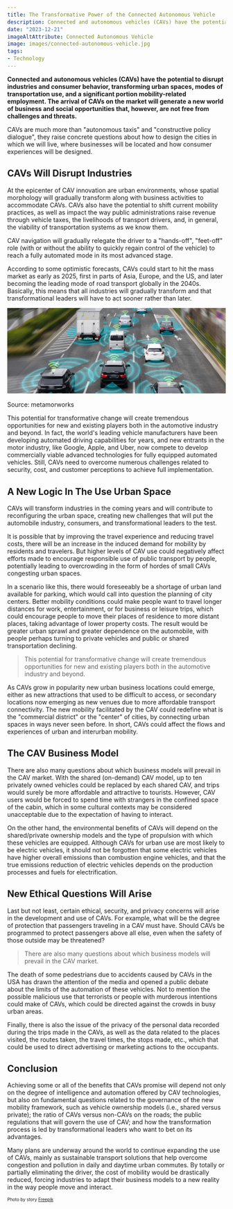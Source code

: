 ```yaml
---
title: The Transformative Power of the Connected Autonomous Vehicle
description: Connected and autonomous vehicles (CAVs) have the potential to disrupt industries and consumer behavior, transforming urban spaces, modes of transportation use, and a significant portion of mobility-related employment. The arrival of CAVs on the market will generate a new world of business and social opportunities that, however, are not free from challenges and threats.
date: "2023-12-21"
imageAltAttribute: Connected Autonomous Vehicle
image: images/connected-autonomous-vehicle.jpg
tags:
- Technology
---
```


**Connected and autonomous vehicles (CAVs) have the potential to disrupt industries and consumer behavior, transforming urban spaces, modes of transportation use, and a significant portion mobility-related employment. The arrival of CAVs on the market will generate a new world of business and social opportunities that, however, are not free from challenges and threats.**

CAVs are much more than "autonomous taxis" and "constructive policy dialogue", they raise concrete questions about how to design the cities in which we will live, where businesses will be located and how consumer experiences will be designed.

## CAVs Will Disrupt Industries

At the epicenter of CAV innovation are urban environments, whose spatial morphology will gradually transform along with business activities to accommodate CAVs. CAVs also have the potential to shift current mobility practices, as well as impact the way public administrations raise revenue through vehicle taxes, the livelihoods of transport drivers, and, in general, the viability of transportation systems as we know them.

CAV navigation will gradually relegate the driver to a "hands-off", "feet-off" role (with or without the ability to quickly regain control of the vehicle) to reach a fully automated mode in its most advanced stage.

According to some optimistic forecasts, CAVs could start to hit the mass market as early as 2025, first in parts of Asia, Europe, and the US, and later becoming the leading mode of road transport globally in the 2040s. Basically, this means that all industries will gradually transform and that transformational leaders will have to act sooner rather than later.

<img src="index_files/connected-autonomous-vehicle-1.jpeg" alt="Connected Autonomous Vehicle"/>

Source: metamorworks

This potential for transformative change will create tremendous opportunities for new and existing players both in the automotive industry and beyond. In fact, the world's leading vehicle manufacturers have been developing automated driving capabilities for years, and new entrants in the motor industry, like Google, Apple, and Uber, now compete to develop commercially viable advanced technologies for fully equipped automated vehicles. Still, CAVs need to overcome numerous challenges related to security, cost, and customer perceptions to achieve full implementation.

## A New Logic In The Use Urban Space

CAVs will transform industries in the coming years and will contribute to reconfiguring the urban space, creating new challenges that will put the automobile industry, consumers, and transformational leaders to the test.

It is possible that by improving the travel experience and reducing travel costs, there will be an increase in the induced demand for mobility by residents and travelers. But higher levels of CAV use could negatively affect efforts made to encourage responsible use of public transport by people, potentially leading to overcrowding in the form of hordes of small CAVs congesting urban spaces.

In a scenario like this, there would foreseeably be a shortage of urban land available for parking, which would call into question the planning of city centers. Better mobility conditions could make people want to travel longer distances for work, entertainment, or for business or leisure trips, which could encourage people to move their places of residence to more distant places, taking advantage of lower property costs. The result would be greater urban sprawl and greater dependence on the automobile, with people perhaps turning to private vehicles and public or shared transportation declining.

> This potential for transformative change will create tremendous opportunities for new and existing players both in the automotive industry and beyond.

As CAVs grow in popularity new urban business locations could emerge, either as new attractions that used to be difficult to access, or secondary locations now emerging as new venues due to more affordable transport connectivity. The new mobility facilitated by the CAV could redefine what is the "commercial district" or the "center" of cities, by connecting urban spaces in ways never seen before. In short, CAVs could affect the flows and experiences of urban and interurban mobility.

## The CAV Business Model

There are also many questions about which business models will prevail in the CAV market. With the shared (on-demand) CAV model, up to ten privately owned vehicles could be replaced by each shared CAV, and trips would surely be more affordable and attractive to tourists. However, CAV users would be forced to spend time with strangers in the confined space of the cabin, which in some cultural contexts may be considered unacceptable due to the expectation of having to interact.

On the other hand, the environmental benefits of CAVs will depend on the shared/private ownership models and the type of propulsion with which these vehicles are equipped. Although CAVs for urban use are most likely to be electric vehicles, it should not be forgotten that some electric vehicles have higher overall emissions than combustion engine vehicles, and that the true emissions reduction of electric vehicles depends on the production processes and fuels for electrification.

## New Ethical Questions Will Arise

Last but not least, certain ethical, security, and privacy concerns will arise in the development and use of CAVs. For example, what will be the degree of protection that passengers traveling in a CAV must have. Should CAVs be programmed to protect passengers above all else, even when the safety of those outside may be threatened?

> There are also many questions about which business models will prevail in the CAV market.

The death of some pedestrians due to accidents caused by CAVs in the USA has drawn the attention of the media and opened a public debate about the limits of the automation of these vehicles. Not to mention the possible malicious use that terrorists or people with murderous intentions could make of CAVs, which could be directed against the crowds in busy urban areas.

Finally, there is also the issue of the privacy of the personal data recorded during the trips made in the CAVs, as well as the data related to the places visited, the routes taken, the travel times, the stops made, etc., which that could be used to direct advertising or marketing actions to the occupants.

## Conclusion

Achieving some or all of the benefits that CAVs promise will depend not only on the degree of intelligence and automation offered by CAV technologies, but also on fundamental questions related to the governance of the new mobility framework, such as vehicle ownership models (i.e., shared versus private); the ratio of CAVs versus non-CAVs on the roads; the public regulations that will govern the use of CAV; and how the transformation process is led by transformational leaders who want to bet on its advantages.

Many plans are underway around the world to continue expanding the use of CAVs, mainly as sustainable transport solutions that help overcome congestion and pollution in daily and daytime urban commutes. By totally or partially eliminating the driver, the cost of mobility would be drastically reduced, forcing industries to adapt their business models to a new reality in the way people move and interact.

<p style= "font-size:10px;">Photo by story <a href="https://www.freepik.es/vector-gratis/ilustracion-concepto-coche-autonomo_19184615.htm" target="_blank">Freepik</a></p>
